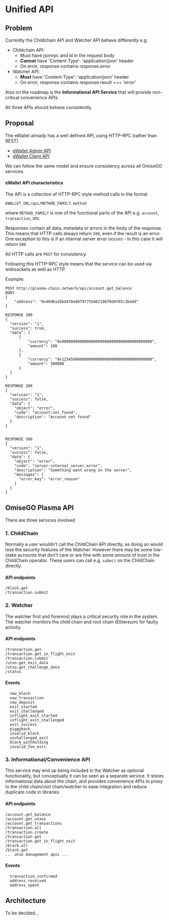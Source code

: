 # Unified API

## Problem
Currently the Childchain API and Watcher API behave differently e.g.
 - Childchain API:
   - Must have jsonrpc and id in the request body
   - **Cannot** have 'Content-Type': 'application/json' header
   - On error, response contains response.error
 - Watcher API:
   - **Must** have 'Content-Type': 'application/json' header
   - On error, response contains response.result === 'error'

Also on the roadmap is the **Informational API Service** that will provide non-critical convenience APIs.

All three APIs should behave consistently.

## Proposal
The eWallet already has a well defined API, using HTTP-RPC (rather than REST).
 - [eWallet Admin API](https://ewallet.staging.omisego.io/api/admin/docs.ui)
 - [eWallet Client API](https://ewallet.staging.omisego.io/api/client/docs.ui)

We can follow the same model and ensure consistency across all OmiseGO services.

#### eWallet API characteristics
The API is a collection of HTTP-RPC style method calls in the format
```
EWALLET_URL/api/METHOD_FAMILY.method
```
where `METHOD_FAMILY` is one of the functional parts of the API e.g. `account`, `transaction`, etc.

Responses contain all data, metadata or errors in the body of the response. This means that HTTP calls always return `200`, even if the result is an error. One exception to this is if an internal server error occurs - in this case it will return `500`

All HTTP calls are `POST` for consistency.

Following this HTTP-RPC style means that the service can be used via websockets as well as HTTP.

Example:
```
POST http://plasma-chain.network/api/account.get_balance
BODY
{
    "address": "0x40d6a26bd478e60f97755d62196f0d0f85c1be0d"
}

RESPONSE 200
{
  "version": "1",
  "success": true,
  "data": [
      {
          "currency": "0x0000000000000000000000000000000000000000",
          "amount": 100
      },
      {
          "currency": "0x1234560000000000000000000000000000000000",
          "amount": 300000
      }
  ]
}

RESPONSE 200
{
  "version": "1",
  "success": false,
  "data": {
    "object": "error",
    "code": "account:not_found",
    "description": "Account not found"
  }
}


RESPONSE 500
{
  "version": "1",
  "success": false,
  "data": {
    "object": "error",
    "code": "server:internal_server_error",
    "description": "Something went wrong on the server",
    "messages": {
      "error_key": "error_reason"
    }
  }
}
```
## OmiseGO Plasma API
There are three services involved

### 1. ChildChain
Normally a user wouldn't call the ChildChain API directly, as doing so would lose the security features of the Watcher. However there may be some low-stake accounts that don't care or are fine with some amount of trust in the ChildChain operator. These users can call e.g. `submit` on the ChildChain directly.

#### API endpoints
```
/block.get
/transaction.submit
```

### 2. Watcher
The watcher first and foremost plays a critical security role in the system. The watcher monitors the child chain and root chain (Ethereum) for faulty activity.

#### API endpoints
```
/transaction.get
/transaction.get_in_flight_exit
/transaction.submit
/utxo.get_exit_data
/utxo.get_challenge_data
/status
```

#### Events
```
  new_block
  new_transaction
  new_deposit
  exit_started
  exit_challenged
  inflight_exit_started
  inflight_exit_challenged
  exit_success
  piggyback
  invalid_block
  unchallenged_exit
  block_withholding
  invalid_fee_exit
```


### 3. Informational/Convenience API
This service may end up being included in the Watcher as optional functionality, but conceptually it can be seen as a separate service. It stores informational data about the chain, and provides convenience APIs to proxy to the child chain/root chain/watcher to ease integration and reduce duplicate code in libraries.

#### API endpoints
```
/account.get_balance
/account.get_utxos
/account.get_transactions
/transaction.all
/transaction.create
/transaction.get
/transaction.get_in_flight_exit
/block.all
/block.get
... utxo management apis ...
```

#### Events
```
  transaction_confirmed
  address_received
  address_spent
```

## Architecture
To be decided...
